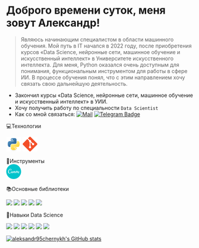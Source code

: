 # Доброго времени суток, меня зовут Александр!

> Являюсь начинающим специалистом в области машинного обучения. Мой путь в IT начался в 2022 году, после приобретения курсов «Data Science, нейронные сети, машинное обучение и искусственный интеллект» в Университете искусственного интеллекта. Для меня, Python оказался очень доступным для понимания, функциональным инструментом для работы в сфере ИИ. В процессе обучения понял, что с этим направлением хочу связать свою дальнейшую деятельность.
* Закончил курсы «Data Science, нейронные сети, машинное обучение и искусственный интеллект» в УИИ.
* Хочу получить работу по специальности `Data Scientist`
* Как со мной связаться: [![Mail](https://img.shields.io/badge/-Mail-red?style=flat&logo=Gmail&logoColor=white)](mailto:aleksandr95chernykh@mail.ru) [![Telegram Badge](https://img.shields.io/badge/-aleksandr95chernykh-blue?style=flat&logo=Telegram&logoColor=white)](https://t.me/aleksandr95chernykh)

:computer:Технологии  

<img src="https://github.com/devicons/devicon/blob/master/icons/python/python-original.svg" title="Python" alt="python" width="40" height="40"/> <img src="https://github.com/devicons/devicon/blob/master/icons/git/git-original.svg" title="Git" alt="git" width="40" height="40"/>

:wrench:Инструменты  
<img src="https://github.com/devicons/devicon/blob/master/icons/canva/canva-original.svg" title="Canva" alt="canva" width="40" height="40"/>

:books:Основные библиотеки 

<img src="https://img.shields.io/badge/Tensorflow-000000?style=for-the-badge&logo=Tensorflow&logoColor=white"> <img src="https://img.shields.io/badge/Keras-000000?style=for-the-badge&logo=Keras&logoColor=white"> <img src="https://img.shields.io/badge/Numpy-000000?style=for-the-badge&logo=Numpy&logoColor=white"> <img src="https://img.shields.io/badge/Pandas-000000?style=for-the-badge&logo=Pandas&logoColor=white"> <img src="https://img.shields.io/badge/Matplotlib-000000?style=for-the-badge&logo=Matplotlib&logoColor=white"> 

:microscope:Навыки Data Science

<img src="https://img.shields.io/badge/GAN-000000?style=for-the-badge&logo=GAN&logoColor=white"> <img src="https://img.shields.io/badge/CGAN-000000?style=for-the-badge&logo=CGAN&logoColor=white"> <img src="https://img.shields.io/badge/Object Detection-000000?style=for-the-badge&logo=Object Detection&logoColor=white"> <img src="https://img.shields.io/badge/NLP(Seq2Seq, Attention, Transformers)-000000?style=for-the-badge&logo=NLP&logoColor=white"> <img src="https://img.shields.io/badge/reinforce-000000?style=for-the-badge&logo=reinforce&logoColor=white"> <img src="https://img.shields.io/badge/q learning-000000?style=for-the-badge&logo=q learning&logoColor=white">

[![aleksandr95chernykh's GitHub stats](https://github-readme-stats.vercel.app/api?username=aleksandr95chernykh)](https://github.com/aleksandr95chernykh/github-readme-stats&show_icons=true&theme=dracula)

